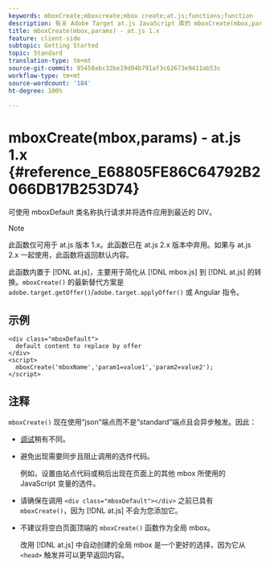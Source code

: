 ```yaml
---
keywords: mboxCreate;mboxcreate;mbox create;at.js;functions;function
description: 有关 Adobe Target at.js JavaScript 库的 mboxCreate(mbox,params) 函数的信息。
title: mboxCreate(mbox,params) - at.js 1.x
feature: client-side
subtopic: Getting Started
topic: Standard
translation-type: tm+mt
source-git-commit: 95450abc32be19d04b791af3c62673e9411ab53c
workflow-type: tm+mt
source-wordcount: '184'
ht-degree: 100%

---
```



# mboxCreate(mbox,params) - at.js 1.x {#reference_E68805FE86C64792B2066DB17B253D74}

可使用 mboxDefault 类名称执行请求并将选件应用到最近的 DIV。

>[!NOTE]
>
>此函数仅可用于 at.js 版本 1.*x*。此函数已在 at.js 2.x 版本中弃用。如果与 at.js 2.x 一起使用，此函数将返回默认内容。

此函数内置于 [!DNL at.js]，主要用于简化从 [!DNL mbox.js] 到 [!DNL at.js] 的转换。`mboxCreate()` 的最新替代方案是 `adobe.target.getOffer()`/`adobe.target.applyOffer()` 或 Angular 指令。

## 示例

```
<div class="mboxDefault"> 
  default content to replace by offer 
</div> 
<script> 
  mboxCreate('mboxName','param1=value1','param2=value2'); 
</script>
```

## 注释

`mboxCreate()` 现在使用“json”端点而不是“standard”端点且会异步触发。因此：

* [调试](/help/c-implementing-target/c-implementing-target-for-client-side-web/c-target-debugging-atjs/target-debugging-atjs.md#concept_CAE591DA8C404C22917584ECD4F7494F)稍有不同。
* 避免出现需要同步且阻止调用的选件代码。

   例如，设置由站点代码或稍后出现在页面上的其他 mbox 所使用的 JavaScript 变量的选件。

* 请确保在调用 `<div class="mboxDefault"></div>` 之前已具有 `mboxCreate()`，因为 [!DNL at.js] 不会为您添加它。

* 不建议将空白页面顶端的 `mboxCreate()` 函数作为全局 mbox。

   改用 [!DNL at.js] 中自动创建的全局 mbox 是一个更好的选择，因为它从 `<head>` 触发并可以更早返回内容。